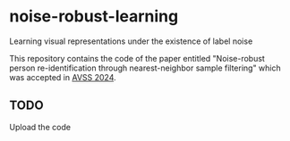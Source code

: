 # noise-robust-learning
Learning visual representations under the existence of label noise

This repository contains the code of the paper entitled "Noise-robust person re-identification through nearest-neighbor sample filtering" which was accepted in [AVSS 2024](http://www.avss2024.org/).

## TODO
Upload the code
